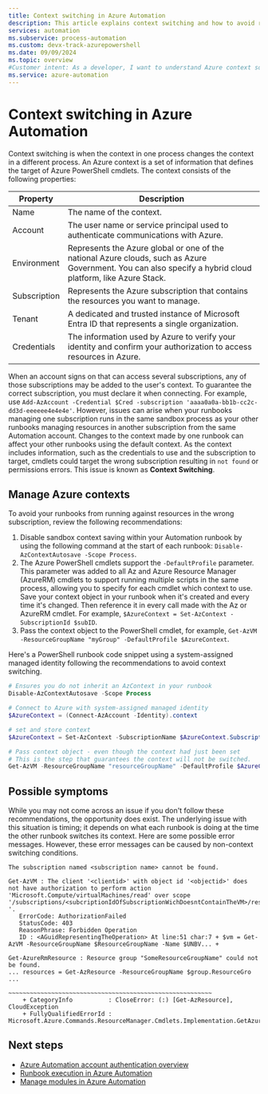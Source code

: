 ```yaml
---
title: Context switching in Azure Automation
description: This article explains context switching and how to avoid runbook issues.
services: automation
ms.subservice: process-automation
ms.custom: devx-track-azurepowershell
ms.date: 09/09/2024
ms.topic: overview
#Customer intent: As a developer, I want to understand Azure context so that I can avoid error when running multiple runbooks.
ms.service: azure-automation
---
```


# Context switching in Azure Automation

Context switching is when the context in one process changes the context in a different process. An Azure context is a set of information that defines the target of Azure PowerShell cmdlets. The context consists of the following properties:

|Property | Description |
|---|---|
|Name | The name of the context.|
|Account | The user name or service principal used to authenticate communications with Azure.|
|Environment | Represents the Azure global or one of the national Azure clouds, such as Azure Government. You can also specify a hybrid cloud platform, like Azure Stack.|
|Subscription | Represents the Azure subscription that contains the resources you want to manage.|
|Tenant | A dedicated and trusted instance of Microsoft Entra ID that represents a single organization.|
|Credentials | The information used by Azure to verify your identity and confirm your authorization to access resources in Azure.|

When an account signs on that can access several subscriptions, any of those subscriptions may be added to the user's context. To guarantee the correct subscription, you must declare it when connecting. For example, use `Add-AzAccount -Credential $Cred -subscription 'aaaa0a0a-bb1b-cc2c-dd3d-eeeeee4e4e4e'`. However, issues can arise when your runbooks managing one subscription runs in the same sandbox process as your other runbooks managing resources in another subscription from the same Automation account. Changes to the context made by one runbook can affect your other runbooks using the default context. As the context includes information, such as the credentials to use and the subscription to target, cmdlets could target the wrong subscription resulting in `not found` or permissions errors. This issue is known as **Context Switching**.

## Manage Azure contexts

To avoid your runbooks from running against resources in the wrong subscription, review the following recommendations:

1. Disable sandbox context saving within your Automation runbook by using the following command at the start of each runbook: `Disable-AzContextAutosave -Scope Process`.
1. The Azure PowerShell cmdlets support the `-DefaultProfile` parameter. This parameter was added to all Az and Azure Resource Manager (AzureRM) cmdlets to support running multiple scripts in the same process, allowing you to specify for each cmdlet which context to use. Save your context object in your runbook when it's created and every time it's changed. Then reference it in every call made with the Az or AzureRM cmdlet. For example, `$AzureContext = Set-AzContext -SubscriptionId $subID`.
1. Pass the context object to the PowerShell cmdlet, for example, `Get-AzVM -ResourceGroupName "myGroup" -DefaultProfile $AzureContext`.

Here's a PowerShell runbook code snippet using a system-assigned managed identity following the recommendations to avoid context switching.

```powershell
# Ensures you do not inherit an AzContext in your runbook
Disable-AzContextAutosave -Scope Process

# Connect to Azure with system-assigned managed identity
$AzureContext = (Connect-AzAccount -Identity).context

# set and store context
$AzureContext = Set-AzContext -SubscriptionName $AzureContext.Subscription -DefaultProfile $AzureContext

# Pass context object - even though the context had just been set
# This is the step that guarantees the context will not be switched.
Get-AzVM -ResourceGroupName "resourceGroupName" -DefaultProfile $AzureContext | Select Name
```

## Possible symptoms

While you may not come across an issue if you don't follow these recommendations, the opportunity does exist. The underlying issue with this situation is timing; it depends on what each runbook is doing at the time the other runbook switches its context. Here are some possible error messages. However, these error messages can be caused by non-context switching conditions.

`The subscription named <subscription name> cannot be found.`

```error
Get-AzVM : The client '<clientid>' with object id '<objectid>' does not have authorization to perform action 'Microsoft.Compute/virtualMachines/read' over scope '/subscriptions/<subcriptionIdOfSubscriptionWichDoesntContainTheVM>/resourceGroups/REsourceGroupName/providers/Microsoft.Compute/virtualMachines/VMName '.
   ErrorCode: AuthorizationFailed
   StatusCode: 403
   ReasonPhrase: Forbidden Operation
   ID : <AGuidRepresentingTheOperation> At line:51 char:7 + $vm = Get-AzVM -ResourceGroupName $ResourceGroupName -Name $UNBV... +
```

```error
Get-AzureRmResource : Resource group "SomeResourceGroupName" could not be found.
... resources = Get-AzResource -ResourceGroupName $group.ResourceGro ...
                 ~~~~~~~~~~~~~~~~~~~~~~~~~~~~~~~~~~~~~~~~~~~~~~~~~~~~~~~~~
    + CategoryInfo          : CloseError: (:) [Get-AzResource], CloudException
    + FullyQualifiedErrorId : Microsoft.Azure.Commands.ResourceManager.Cmdlets.Implementation.GetAzureResourceCmdlet
```

## Next steps

- [Azure Automation account authentication overview](automation-security-overview.md)
- [Runbook execution in Azure Automation](automation-runbook-execution.md)
- [Manage modules in Azure Automation](./shared-resources/modules.md)
